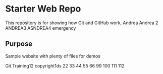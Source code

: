 # Starter Web Repo

This repository is for showing how Git and GitHub work, Andrea Andrea 2  ANDREA3 ASNDREA4 emergency

## Purpose

Sample website with plenty of files for demos

Git.Training12 copyright1ds 22 33 44 55 66 99 100 111 112